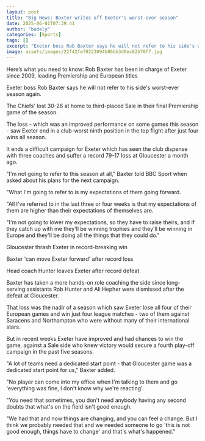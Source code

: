 ```yaml
---
layout: post
title: "Big News: Baxter writes off Exeter's worst-ever season"
date: 2025-06-01T07:39:41
author: "badely"
categories: [Sports]
tags: []
excerpt: "Exeter boss Rob Baxter says he will not refer to his side's worst-ever season again as they finish the Premiership ninth."
image: assets/images/22f42fef0223094b86bb3d0ec82b70f7.jpg
---
```


Here’s what you need to know: Rob Baxter has been in charge of Exeter since 2009, leading Premiership and European titles

Exeter boss Rob Baxter says he will not refer to his side's worst-ever season again.

The Chiefs' lost 30-26 at home to third-placed Sale in their final Premiership game of the season.

The loss - which was an improved performance on some games this season - saw Exeter end in a club-worst ninth position in the top flight after just four wins all season.

It ends a difficult campaign for Exeter which has seen the club dispense with three coaches and suffer a record 79-17 loss at Gloucester a month ago.

"I'm not going to refer to this season at all," Baxter told BBC Sport when asked about his plans for the next campaign.

"What I'm going to refer to is my expectations of them going forward.

"All I've referred to in the last three or four weeks is that my expectations of them are higher than their expectations of themselves are.

"I'm not going to lower my expectations, so they have to raise theirs, and if they catch up with me they'll be winning trophies and they'll be winning in Europe and they'll be doing all the things that they could do."

Gloucester thrash Exeter in record-breaking win

Baxter 'can move Exeter forward' after record loss 

Head coach Hunter leaves Exeter after record defeat

Baxter has taken a more hands-on role coaching the side since long-serving assistants Rob Hunter and Ali Hepher were dismissed after the defeat at Gloucester.

That loss was the nadir of a season which saw Exeter lose all four of their European games and win just four league matches - two of them against Saracens and Northampton who were without many of their international stars. 

But in recent weeks Exeter have improved and had chances to win the game, against a Sale side who knew victory would secure a fourth play-off campaign in the past five seasons. 

"A lot of teams need a dedicated start point - that Gloucester game was a dedicated start point for us," Baxter added.

"No player can come into my office when I'm talking to them and go 'everything was fine, I don't know why we're reacting'.

"You need that sometimes, you don't need anybody having any second doubts that what's on the field isn't good enough.

"We had that and now things are changing, and you can feel a change. But I think we probably needed that and we needed someone to go 'this is not good enough, things have to change' and that's what's happened."

